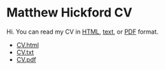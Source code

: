 Matthew Hickford CV
=================

Hi. You can read my CV in [HTML](Matthew-Hickford-CV.html), [text](Matthew-Hickford-CV.txt), or [PDF](Matthew-Hickford-CV.pdf) format.

* [CV.html](Matthew-Hickford-CV.html)
* [CV.txt](Matthew-Hickford-CV.txt)
* [CV.pdf](Matthew-Hickford-CV.pdf)
